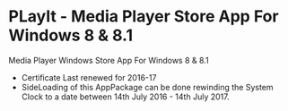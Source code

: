 # PLayIt -  Media Player Store App For Windows 8 & 8.1
Media Player Windows Store App For Windows 8 & 8.1
* Certificate Last renewed for 2016-17
* SideLoading of this AppPackage can be done rewinding the System Clock to a date between 14th July 2016 - 14th July 2017.
